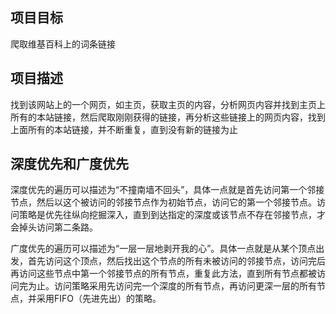 ## 项目目标

爬取维基百科上的词条链接

## 项目描述

找到该网站上的一个网页，如主页，获取主页的内容，分析网页内容并找到主页上所有的本站链接，然后爬取刚刚获得的链接，再分析这些链接上的网页内容，找到上面所有的本站链接，并不断重复，直到没有新的链接为止

## 深度优先和广度优先

深度优先的遍历可以描述为“不撞南墙不回头”，具体一点就是首先访问第一个邻接节点，然后以这个被访问的邻接节点作为初始节点，访问它的第一个邻接节点。访问策略是优先往纵向挖掘深入，直到到达指定的深度或该节点不存在邻接节点，才会掉头访问第二条路。

广度优先的遍历可以描述为“一层一层地剥开我的心”。具体一点就是从某个顶点出发，首先访问这个顶点，然后找出这个节点的所有未被访问的邻接节点，访问完后再访问这些节点中第一个邻接节点的所有节点，重复此方法，直到所有节点都被访问完为止。访问策略采用先访问完一个深度的所有节点，再访问更深一层的所有节点，并采用FIFO（先进先出）的策略。